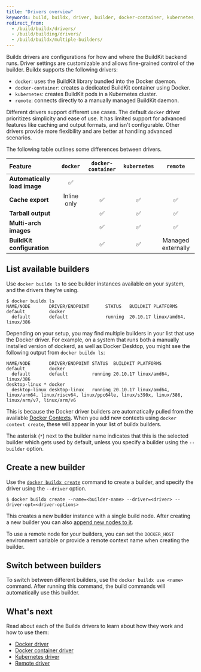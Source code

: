 ```yaml
---
title: "Drivers overview"
keywords: build, buildx, driver, builder, docker-container, kubernetes, remote
redirect_from:
  - /build/buildx/drivers/
  - /build/building/drivers/
  - /build/buildx/multiple-builders/
---
```


Buildx drivers are configurations for how and where the BuildKit backend runs.
Driver settings are customizable and allows fine-grained control of the builder.
Buildx supports the following drivers:

- `docker`: uses the BuildKit library bundled into the Docker daemon.
- `docker-container`: creates a dedicated BuildKit container using Docker.
- `kubernetes`: creates BuildKit pods in a Kubernetes cluster.
- `remote`: connects directly to a manually managed BuildKit daemon.

Different drivers support different use cases. The default `docker` driver
prioritizes simplicity and ease of use. It has limited support for advanced
features like caching and output formats, and isn't configurable. Other drivers
provide more flexibility and are better at handling advanced scenarios.

The following table outlines some differences between drivers.

| Feature                      |  `docker`   | `docker-container` | `kubernetes` |      `remote`      |
| :--------------------------- | :---------: | :----------------: | :----------: | :----------------: |
| **Automatically load image** |     ✅      |                    |              |                    |
| **Cache export**             | Inline only |         ✅         |      ✅      |         ✅         |
| **Tarball output**           |             |         ✅         |      ✅      |         ✅         |
| **Multi-arch images**        |             |         ✅         |      ✅      |         ✅         |
| **BuildKit configuration**   |             |         ✅         |      ✅      | Managed externally |

## List available builders

Use `docker buildx ls` to see builder instances available on your system, and
the drivers they're using.

```console
$ docker buildx ls
NAME/NODE       DRIVER/ENDPOINT      STATUS   BUILDKIT PLATFORMS
default         docker
  default       default              running  20.10.17 linux/amd64, linux/386
```

Depending on your setup, you may find multiple builders in your list that use
the Docker driver. For example, on a system that runs both a manually installed
version of dockerd, as well as Docker Desktop, you might see the following
output from `docker buildx ls`:

```console
NAME/NODE       DRIVER/ENDPOINT STATUS  BUILDKIT PLATFORMS
default         docker
  default       default         running 20.10.17 linux/amd64, linux/386
desktop-linux * docker
  desktop-linux desktop-linux   running 20.10.17 linux/amd64, linux/arm64, linux/riscv64, linux/ppc64le, linux/s390x, linux/386, linux/arm/v7, linux/arm/v6
```

This is because the Docker driver builders are automatically pulled from the
available [Docker Contexts](../../engine/context/working-with-contexts.md). When
you add new contexts using `docker context create`, these will appear in your
list of buildx builders.

The asterisk (`*`) next to the builder name indicates that this is the selected
builder which gets used by default, unless you specify a builder using the
`--builder` option.

## Create a new builder

Use the
[`docker buildx create`](../../engine/reference/commandline/buildx_create.md)
command to create a builder, and specify the driver using the `--driver` option.

```console
$ docker buildx create --name=<builder-name> --driver=<driver> --driver-opt=<driver-options>
```

This creates a new builder instance with a single build node. After creating a
new builder you can also
[append new nodes to it](../../engine/reference/commandline/buildx_create/#append).

To use a remote node for your builders, you can set the `DOCKER_HOST`
environment variable or provide a remote context name when creating the builder.

## Switch between builders

To switch between different builders, use the `docker buildx use <name>`
command. After running this command, the build commands will automatically use
this builder.

## What's next

Read about each of the Buildx drivers to learn about how they work and how to
use them:

- [Docker driver](./docker.md)
- [Docker container driver](./docker-container.md)
- [Kubernetes driver](./kubernetes.md)
- [Remote driver](./remote.md)
